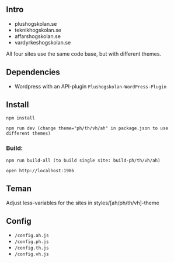 ## Intro
- plushogskolan.se
- teknikhogskolan.se
- affarshogskolan.se
- vardyrkeshogskolan.se

All four sites use the same code base, but with different themes.

## Dependencies
- Wordpress with an API-plugin `Plushogskolan-WordPress-Plugin`

## Install
```
npm install

npm run dev (change theme="ph/th/vh/ah" in package.json to use different themes)
```

### Build:
```
npm run build-all (to build single site: build-ph/th/vh/ah)

open http://localhost:1986
```

## Teman
Adjust less-variables for the sites in styles/[ah/ph/th/vh]-theme

## Config
- `/config.ah.js`
- `/config.ph.js`
- `/config.th.js`
- `/config.vh.js`

